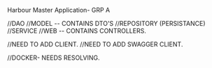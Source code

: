 
Harbour Master Application- GRP A


//DAO
//MODEL -- CONTAINS DTO'S
//REPOSITORY (PERSISTANCE)
//SERVICE
//WEB -- CONTAINS CONTROLLERS.


//NEED TO ADD CLIENT.
//NEED TO ADD SWAGGER CLIENT.
 
//DOCKER- NEEDS RESOLVING.

